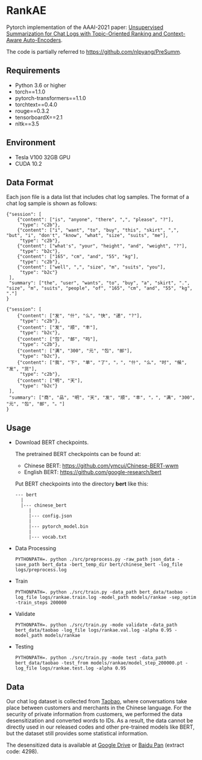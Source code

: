 # RankAE

Pytorch implementation of the AAAI-2021 paper: [Unsupervised Summarization for Chat Logs with Topic-Oriented Ranking and Context-Aware Auto-Encoders](https://arxiv.org/pdf/2012.07300).

The code is partially referred to https://github.com/nlpyang/PreSumm.

## Requirements

* Python 3.6 or higher
* torch==1.1.0
* pytorch-transformers==1.1.0
* torchtext==0.4.0
* rouge==0.3.2
* tensorboardX==2.1
* nltk==3.5

## Environment

* Tesla V100 32GB GPU
* CUDA 10.2

## Data Format

Each json file is a data list that includes chat log samples. The format of a chat log sample is shown as follows:

```
{"session": [
    {"content": ["is", "anyone", "there", ",", "please", "?"],
	 "type": "c2b"},
    {"content": ["i", "want", "to", "buy", "this", "skirt", ",", "but", "i", "don't", "know", "what", "size", "suits", "me"],
	 "type": "c2b"}, 
    {"content": ["what's", "your", "height", "and", "weight", "?"],
	 "type": "b2c"}, 
    {"content": ["165", "cm", "and", "55", "kg"],
	 "type": "c2b"}, 
    {"content": ["well", ",", "size", "m", "suits", "you"],
	 "type": "b2c"}
 ],
 "summary": ["the", "user", "wants", "to", "buy", "a", "skirt", ".", "size", "m", "suits", "people", "of", "165", "cm", "and", "55", "kg", "."]
}
```

```
{"session": [
    {"content": ["发", "什", "么", "快", "递", "?"],
	 "type": "c2b"},
    {"content": ["发", "顺", "丰"],
	 "type": "b2c"}, 
    {"content": ["包", "邮", "吗"],
	 "type": "c2b"}, 
    {"content": ["满", "300", "元", "包", "邮"],
	 "type": "b2c"}, 
    {"content": ["我", "下", "单", "了", "，", "什", "么", "时", "候", "发", "货"],
	 "type": "c2b"},
    {"content": ["明", "天"],
	 "type": "b2c"}
 ],
 "summary": ["商", "品", "明", "天", "发", "顺", "丰", "，", "满", "300", "元", "包", "邮", "。"]
}
```

## Usage

* Download BERT checkpoints.

	The pretrained BERT checkpoints can be found at:
	
	* Chinese BERT: https://github.com/ymcui/Chinese-BERT-wwm
	* English BERT: https://github.com/google-research/bert

	Put BERT checkpoints into the directory **bert** like this:

	```
	--- bert
	  |
	  |--- chinese_bert
	     |
	     |--- config.json
	     |
	     |--- pytorch_model.bin
	     |
	     |--- vocab.txt
	```

* Data Processing

	```
	PYTHONPATH=. python ./src/preprocess.py -raw_path json_data -save_path bert_data -bert_temp_dir bert/chinese_bert -log_file logs/preprocess.log
	```
* Train

	```
	PYTHONPATH=. python ./src/train.py -data_path bert_data/taobao -log_file logs/rankae.train.log -model_path models/rankae -sep_optim -train_steps 200000
	```

* Validate

	```
	PYTHONPATH=. python ./src/train.py -mode validate -data_path bert_data/taobao -log_file logs/rankae.val.log -alpha 0.95 -model_path models/rankae
	```

* Testing

	```
	PYTHONPATH=. python ./src/train.py -mode test -data_path bert_data/taobao -test_from models/rankae/model_step_200000.pt -log_file logs/rankae.test.log -alpha 0.95
	```
		               
## Data

Our chat log dataset is collected from [Taobao](https://www.taobao.com/), where conversations take place between customers and merchants in the Chinese language. For the security of private information from customers, we performed the data desensitization and converted words to IDs. As a result, the data cannot be directly used in our released codes and other pre-trained models like BERT, but the dataset still provides some statistical information.

The desensitized data is available at 
[Google Drive](https://drive.google.com/file/d/1DZalpN2uKer9oiR8xjaL2nj3p1jFaGGj/view?usp=sharing) or [Baidu Pan](https://pan.baidu.com/s/1570uHnC-bxs2kYYRoWG7SA) (extract code: 4298).
